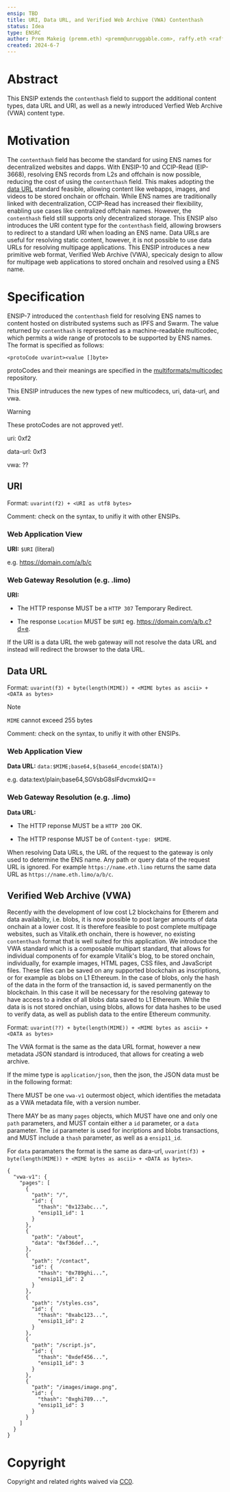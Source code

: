 ```yaml
---
ensip: TBD
title: URI, Data URL, and Verified Web Archive (VWA) Contenthash
status: Idea
type: ENSRC
author: Prem Makeig (premm.eth) <premm@unruggable.com>, raffy.eth <raffy@unruggable.com>
created: 2024-6-7
---
```


# Abstract 

This ENSIP extends the `contenthash` field to support the additional content types, data URL and URI, as well as a newly introduced Verfied Web Archive (VWA) content type. 

# Motivation

The `contenthash` field has become the standard for using ENS names for decentralized websites and dapps. With ENSIP-10 and CCIP-Read (EIP-3668), resolving ENS records from L2s and offchain is now possible, reducing the cost of using the `contenthash` field. This makes adopting the [data URL](https://datatracker.ietf.org/doc/html/rfc2397) standard feasible, allowing content like webapps, images, and videos to be stored onchain or offchain. While ENS names are traditionally linked with decentralization, CCIP-Read has increased their flexibility, enabling use cases like centralized offchain names. However, the `contenthash` field still supports only decentralized storage. This ENSIP also introduces the URI content type for the `contenthash` field, allowing browsers to redirect to a standard URI when loading an ENS name. Data URLs are useful for resolving static content, however, it is not possible to use data URLs for resolving multipage applications. This ENSIP introduces a new primitive web format, Verified Web Archive (VWA), specicaly design to allow for multipage web applications to stored onchain and resolved using a ENS name.  

# Specification

ENSIP-7 introduced the `contenthash` field for resolving ENS names to content hosted on distributed systems such as IPFS and Swarm. The value returned by `contenthash` is represented as a machine-readable multicodec, which permits a wide range of protocols to be supported by ENS names. The format is specified as follows:

```
<protoCode uvarint><value []byte>
```

protoCodes and their meanings are specified in the [multiformats/multicodec](https://github.com/multiformats/multicodec) repository.

This ENSIP intruduces the new types of new multicodecs, uri, data-url, and vwa.  

>[!WARNING] 
>These protoCodes are not approved yet!.

uri: 0xf2

data-url: 0xf3

vwa: ??

## URI 

Format: `uvarint(f2) + <URI as utf8 bytes>`

Comment: check on the syntax, to unifiy it with other ENSIPs. 

### Web Application View 

**URI:** `$URI` (literal)

e.g. https://domain.com/a/b/c

### Web Gateway Resolution (e.g. .limo)

**URI:** 

* The HTTP response MUST be a `HTTP 307` Temporary Redirect.
	
* The response `Location` MUST be `$URI` eg. https://domain.com/a/b.c?d=e.

If the URI is a data URL the web gateway will not resolve the data URL and instead will redirect the browser to the data URL. 

## Data URL 

Format: `uvarint(f3) + byte(length(MIME)) + <MIME bytes as ascii> + <DATA as bytes>`

>[!Note] 
>`MIME` cannot exceed 255 bytes

Comment: check on the syntax, to unifiy it with other ENSIPs. 

### Web Application View 

**Data URL:** `data:$MIME;base64,${base64_encode($DATA)}`

e.g. data:text/plain;base64,SGVsbG8sIFdvcmxkIQ==	

### Web Gateway Resolution (e.g. .limo)

**Data URL:**

* The HTTP reponse MUST be a `HTTP 200` OK.

* The HTTP response MUST be of `Content-type: $MIME`.

When resolving Data URLs, the URL of the request to the gateway is only used to determine the ENS name. Any path or query data of the request URL is ignored. For example `https://name.eth.limo` returns the same data URL as `https://name.eth.limo/a/b/c`.


## Verified Web Archive (VWA)


Recently with the development of low cost L2 blockchains for Etherem and data availabilty, i.e. blobs, it is now possible to post larger amounts of data onchain at a lower cost. It is therefore feasible to post complete multipage websites, such as Vitalik.eth onchain, there is however, no existing `contenthash` format that is well suited for this application. We introduce the VWA standard which is a composable multipart standard, that allows for individual components of for example Vitalik's blog, to be stored onchain, individually, for example images, HTML pages, CSS files, and JavaScript files. These files can be saved on any supported blockchain as inscriptions, or for example as blobs on L1 Ethereum. In the case of blobs, only the hash of the data in the form of the transaction id, is saved permanently on the blockchain. In this case it will be necessary for the resolving gateway to have access to a index of all blobs data saved to L1 Ethereum. While the data is is not stored onchian, using blobs, allows for data hashes to be used to verify data, as well as publish data to the entire Ethereum community. 

Format: `uvarint(??) + byte(length(MIME)) + <MIME bytes as ascii> + <DATA as bytes>`

The VWA format is the same as the data URL format, however a new metadata JSON standard is introduced, that allows for creating a web archive. 

If the mime type is `application/json`, then the json, the JSON data must be in the following format:

There MUST be one `vwa-v1` outermost object, which identifies the metadata as a VWA metadata file, with a version number. 

There MAY be as many `pages` objects, which MUST have one and only one `path` parameters, and MUST contain either a `id` parameter, or a `data` parameter. The `id` parameter is used for incriptions and blobs transactions, and MUST include a `thash` parameter, as well as a `ensip11_id`.

For `data` paramaters the format is the same as dara-url, `uvarint(f3) + byte(length(MIME)) + <MIME bytes as ascii> + <DATA as bytes>`.

```
{
  "vwa-v1": {
    "pages": [
      {
        "path": "/",
        "id": {
          "thash": "0x123abc...",
          "ensip11_id": 1
        }
      },
      {
        "path": "/about",
        "data": "0xf36def...",
      },
      {
        "path": "/contact",
        "id": {
          "thash": "0x789ghi...",
          "ensip11_id": 2
        }
      },
      {
        "path": "/styles.css",
        "id": {
          "thash": "0xabc123...",
          "ensip11_id": 2
        }
      },
      {
        "path": "/script.js",
        "id": {
          "thash": "0xdef456...",
          "ensip11_id": 3
        }
      },
      {
        "path": "/images/image.png",
        "id": {
          "thash": "0xghi789...",
          "ensip11_id": 3
        }
      }
    ]
  }
}
```

# Copyright
Copyright and related rights waived via [CC0](../LICENSE.md).


